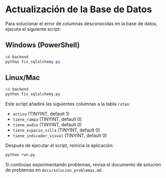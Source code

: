 # Actualización de la Base de Datos

Para solucionar el error de columnas desconocidas en la base de datos, ejecuta el siguiente script:

## Windows (PowerShell)

```powershell
cd backend
python fix_sqlalchemy.py
```

## Linux/Mac

```bash
cd backend
python fix_sqlalchemy.py
```

Este script añadirá las siguientes columnas a la tabla `rutas`:
- `activa` (TINYINT, default 1)
- `tiene_rampa` (TINYINT, default 0)
- `tiene_audio` (TINYINT, default 0)
- `tiene_espacio_silla` (TINYINT, default 0)
- `tiene_indicador_visual` (TINYINT, default 0)

Después de ejecutar el script, reinicia la aplicación:

```bash
python run.py
```

Si continúas experimentando problemas, revisa el documento de solución de problemas en `docs/solucion_problemas.md`.
